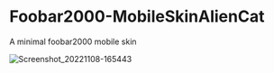 # Foobar2000-MobileSkinAlienCat
A minimal foobar2000 mobile skin







![Screenshot_20221108-165443](https://user-images.githubusercontent.com/16135535/200684593-75736fc4-ae1e-4775-aa39-1d8ec8ee1583.png)
